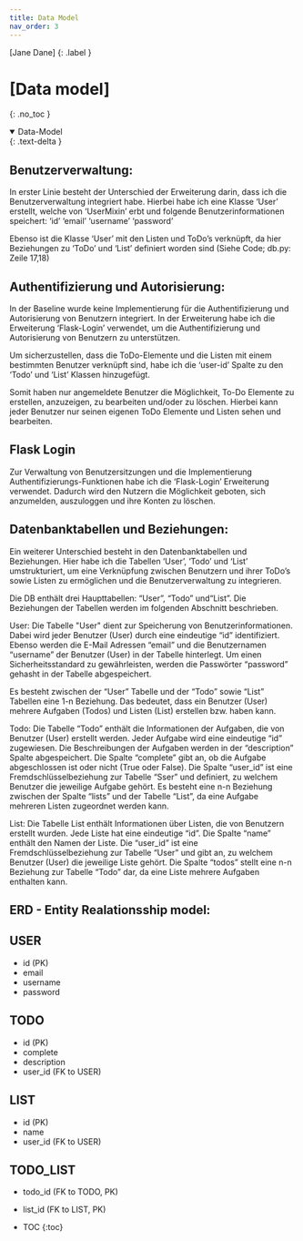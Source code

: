 ```yaml
---
title: Data Model
nav_order: 3
---
```


[Jane Dane]
{: .label }

# [Data model]
{: .no_toc }

<details open markdown="Data-Model">
  <summary>
    Data-Model
  </summary>
  {: .text-delta }

## Benutzerverwaltung:

In erster Linie besteht der Unterschied der Erweiterung darin, dass ich die Benutzerverwaltung integriert habe. Hierbei habe ich eine Klasse ‘User’ erstellt, welche von ‘UserMixin’ erbt und folgende Benutzerinformationen speichert: 
‘id’
‘email’
‘username’
‘password’

Ebenso ist die Klasse ‘User’ mit den Listen und ToDo’s verknüpft, da hier Beziehungen zu ‘ToDo’ und ‘List’ definiert worden sind (Siehe Code; db.py: Zeile 17,18)


## Authentifizierung und Autorisierung:

In der Baseline wurde keine Implementierung für die Authentifizierung und Autorisierung von Benutzern integriert. In der Erweiterung habe ich die Erweiterung ‘Flask-Login’ verwendet, um die Authentifizierung und Autorisierung von Benutzern zu unterstützen. 

Um sicherzustellen, dass die ToDo-Elemente und die Listen mit einem bestimmten Benutzer verknüpft sind, habe ich die ‘user-id’ Spalte zu den ‘Todo’ und ‘List’ Klassen hinzugefügt.

Somit haben nur angemeldete Benutzer die Möglichkeit, To-Do Elemente zu erstellen, anzuzeigen, zu bearbeiten und/oder zu löschen. Hierbei kann jeder Benutzer nur seinen eigenen ToDo Elemente und Listen sehen und bearbeiten. 

## Flask Login

Zur Verwaltung von Benutzersitzungen und die Implementierung Authentifizierungs-Funktionen habe ich die ‘Flask-Login’ Erweiterung verwendet. Dadurch wird den Nutzern die Möglichkeit geboten, sich anzumelden, auszuloggen und ihre Konten zu löschen. 

## Datenbanktabellen und Beziehungen:

Ein weiterer Unterschied besteht in den Datenbanktabellen und Beziehungen. Hier habe ich die Tabellen ‘User’, ‘Todo’ und ‘List’ umstrukturiert, um eine Verknüpfung zwischen Benutzern und ihrer ToDo’s sowie Listen zu ermöglichen und die Benutzerverwaltung zu integrieren.

Die DB enthält drei Haupttabellen: “User”, “Todo” und“List”.
Die Beziehungen der Tabellen werden im folgenden Abschnitt beschrieben.

User:
Die Tabelle "User" dient zur Speicherung von Benutzerinformationen. Dabei wird jeder Benutzer (User) durch eine eindeutige “id” identifiziert. Ebenso werden die E-Mail Adressen “email” und die Benutzernamen “username” der Benutzer (User) in der Tabelle hinterlegt. Um einen Sicherheitsstandard zu gewährleisten, werden die Passwörter “password” gehasht in der Tabelle abgespeichert. 

Es besteht zwischen der “User” Tabelle und der “Todo” sowie “List” Tabellen eine 1-n Beziehung. Das bedeutet, dass ein Benutzer (User) mehrere Aufgaben (Todos) und Listen (List) erstellen bzw. haben kann.

Todo:
Die Tabelle “Todo” enthält die Informationen der Aufgaben, die von Benutzer (User) erstellt werden. Jeder Aufgabe wird eine eindeutige “id” zugewiesen. Die Beschreibungen der Aufgaben werden in der “description” Spalte abgespeichert. Die Spalte “complete” gibt an, ob die Aufgabe abgeschlossen ist oder nicht (True oder False). Die Spalte “user_id” ist eine Fremdschlüsselbeziehung zur Tabelle “Sser” und definiert, zu welchem Benutzer die jeweilige Aufgabe gehört. Es besteht eine n-n Beziehung zwischen der Spalte “lists” und der Tabelle “List”, da eine Aufgabe mehreren Listen zugeordnet werden kann.

List:
Die Tabelle List enthält Informationen über Listen, die von Benutzern erstellt wurden. Jede Liste hat eine eindeutige “id”. Die Spalte “name” enthält den Namen der Liste. Die “user_id” ist eine Fremdschlüsselbeziehung zur Tabelle “User” und gibt an, zu welchem Benutzer (User) die jeweilige Liste gehört. Die Spalte “todos” stellt eine n-n Beziehung zur Tabelle “Todo” dar, da eine Liste mehrere Aufgaben enthalten kann.


## ERD - Entity Realationsship model:

USER
-----
- id (PK)
- email
- username
- password

TODO
-----
- id (PK)
- complete
- description
- user_id (FK to USER)

LIST
-----
- id (PK)
- name
- user_id (FK to USER)

TODO_LIST
----------
- todo_id (FK to TODO, PK)
- list_id (FK to LIST, PK)


- TOC
{:toc}
</details>
